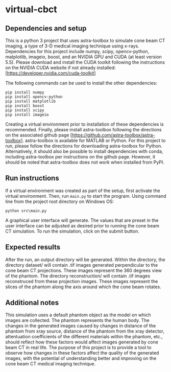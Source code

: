 # virtual-cbct

## Dependencies and setup

This is a python 3 project that uses astra-toolbox to simulate cone beam CT imaging, a type of 3-D medical imaging technique using x-rays. Dependencies for this project include numpy, scipy, opencv-python, matplotlib, imageio, boost, and an NVIDIA GPU and CUDA (at least version 5.5). Please download and install the CUDA toolkit following the instructions on the NVIDIA CUDA website if not already installed: [https://developer.nvidia.com/cuda-toolkit]

The following commands can be used to install the other dependencies:

```
pip install numpy
pip install opencv-python
pip install matplotlib
pip install boost
pip install scipy
pip install imageio
```

Creating a virtual environment prior to installation of these dependencies is recommended. Finally, please install astra-toolbox following the directions on the associated github page [https://github.com/astra-toolbox/astra-toolbox]. astra-toolbox is available for MATLAB or Python. For this project to run, please follow the directions for downloading astra-toolbox for Python. Alternatively, it should also be possible to install dependencies with conda, including astra-toolbox per instructions on the github page. However, it should be noted that astra-toolbox does not work when installed from PyPI.


## Run instructions

If a virtual environment was created as part of the setup, first activate the virtual environment. Then, run ```main.py``` to start the program. Using command line from the project root directory on Windows OS:

```
python src\main.py
```
A graphical user interface will generate. The values that are preset in the user interface can be adjusted as desired prior to running the cone beam CT simulation. To run the simulation, click on the submit button.

## Expected results

After the run, an output directory will be generated. Within the directory, the directory dataset/ will contain .tif images generated perpendicular to the cone beam CT projections. These images represent the 360 degrees view of the phantom. The directory reconstruction/ will contain .tif images reconstruced from these projection images. These images represent the slices of the phantom along the axis around which the cone beam rotates. 

## Additional notes

This simulation uses a default phantom object as the model on which images are collected. The phantom represents the human body. The changes in the generated images caused by changes in distance of the phantom from xray source, distance of the phantom from the xray detector, attentuation coefficients of the different materials within the phantom, etc., should reflect how these factors would affect images generated by cone beam CT in real life. The purpose of this project is to provide a tool to observe how changes in these factors affect the quality of the generated images, with the potential of understanding better and improving on the cone beam CT medical imaging technique.
